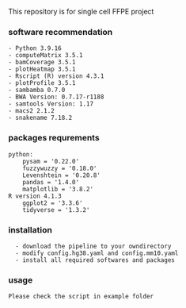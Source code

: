 This repository is for single cell FFPE project


### software recommendation
    - Python 3.9.16
    - computeMatrix 3.5.1
    - bamCoverage 3.5.1
    - plotHeatmap 3.5.1
    - Rscript (R) version 4.3.1 
    - plotProfile 3.5.1
    - sambamba 0.7.0
    - BWA Version: 0.7.17-r1188
    - samtools Version: 1.17
    - macs2 2.1.2
    - snakename 7.18.2
    
### packages requrements
    python:
        pysam = '0.22.0'
        fuzzywuzzy = '0.18.0'
        Levenshtein = '0.20.8'
        pandas = '1.4.0'
        matplotlib = '3.8.2'
    R version 4.1.3
        ggplot2 = '3.3.6'
        tidyverse = '1.3.2'
        
### installation
        
      - download the pipeline to your owndirectory  
      - modify config.hg38.yaml and config.mm10.yaml
      - install all required softwares and packages
      
### usage
    Please check the script in example folder